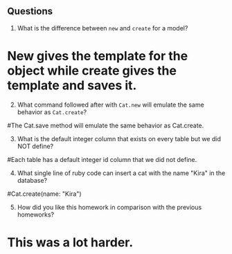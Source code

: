 ## Questions

1. What is the difference between `new` and `create` for a model?
# New gives the template for the object while create gives the template and saves it.

2. What command followed after with `Cat.new` will emulate the same behavior as `Cat.create`?

#The Cat.save method will emulate the same behavior as Cat.create.

3. What is the default integer column that exists on every table but we did NOT define?

#Each table has a default integer id column that we did not define.

4. What single line of ruby code can insert a cat with the name "Kira" in the database?

#Cat.create(name: "Kira")


5. How did you like this homework in comparison with the previous homeworks?

# This was a lot harder.
